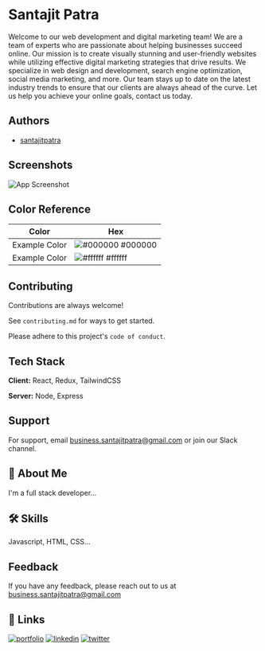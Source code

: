
# Santajit Patra

Welcome to our web development and digital marketing team! We are a team of experts who are passionate about helping businesses succeed online. Our mission is to create visually stunning and user-friendly websites while utilizing effective digital marketing strategies that drive results. We specialize in web design and development, search engine optimization, social media marketing, and more. Our team stays up to date on the latest industry trends to ensure that our clients are always ahead of the curve. Let us help you achieve your online goals, contact us today.


## Authors

- [santajitpatra](https://github.com/santajitpatra)


## Screenshots

![App Screenshot](https://santajitpatra.netlify.app/)

## Color Reference

| Color             | Hex                                                                |
| ----------------- | ------------------------------------------------------------------ |
| Example Color | ![#000000](https://via.placeholder.com/10/0a192f?text=+) #000000 |
| Example Color | ![#ffffff](https://via.placeholder.com/10/f8f8f8?text=+) #ffffff |

## Contributing

Contributions are always welcome!

See `contributing.md` for ways to get started.

Please adhere to this project's `code of conduct`.


## Tech Stack

**Client:** React, Redux, TailwindCSS

**Server:** Node, Express


## Support

For support, email business.santajitpatra@gmail.com
 or join our Slack channel.


## 🚀 About Me
I'm a full stack developer...


## 🛠 Skills
Javascript, HTML, CSS...


## Feedback

If you have any feedback, please reach out to us at business.santajitpatra@gmail.com



## 🔗 Links
[![portfolio](https://img.shields.io/badge/my_portfolio-000?style=for-the-badge&logo=ko-fi&logoColor=white)](https://katherineoelsner.com/)
[![linkedin](https://img.shields.io/badge/linkedin-0A66C2?style=for-the-badge&logo=linkedin&logoColor=white)](https://www.linkedin.com/)
[![twitter](https://img.shields.io/badge/twitter-1DA1F2?style=for-the-badge&logo=twitter&logoColor=white)](https://twitter.com/)

